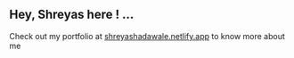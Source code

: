 ## Hey, Shreyas here ! ...

Check out my portfolio at [shreyashadawale.netlify.app](https://shreyashadawale.netlify.app) to know more about me
